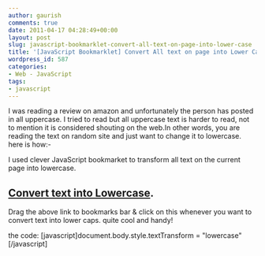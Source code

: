 ```yaml
---
author: gaurish
comments: true
date: 2011-04-17 04:28:49+00:00
layout: post
slug: javascript-bookmarklet-convert-all-text-on-page-into-lower-case
title: '[JavaScript Bookmarklet] Convert All text on page into Lower Case'
wordpress_id: 587
categories:
- Web - JavaScript
tags:
- javascript
---
```


I was reading a review on amazon and unfortunately the person has posted in all uppercase. I tried to read but all uppercase text is harder to read, not to mention it is considered shouting on the web.In other words, you are reading the text on random site and just want to change it to lowercase. here is how:-

I used clever JavaScript bookmarket to transform all text on the current page into lowercase.


## [Convert text into Lowercase](javascript:(function(){document.body.style.textTransform=%22lowercase%22})();).


Drag the above link to bookmarks bar & click on this whenever you want to convert text into lower caps. quite cool and handy!

the code:
[javascript]document.body.style.textTransform = "lowercase"[/javascript]
